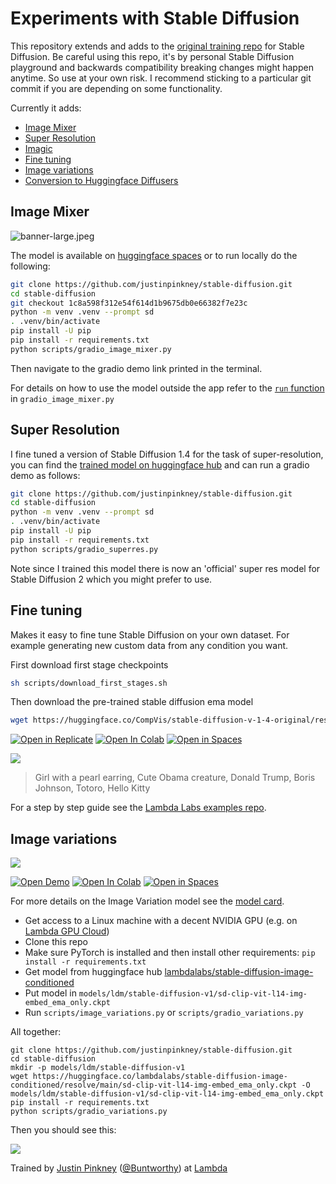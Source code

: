 # Experiments with Stable Diffusion

This repository extends and adds to the [original training repo](https://github.com/pesser/stable-diffusion) for Stable Diffusion. Be careful using this repo, it's by personal Stable Diffusion playground and backwards compatibility breaking changes might happen anytime. So use at your own risk. I recommend sticking to a particular git commit if you are depending on some functionality.

Currently it adds:

- [Image Mixer](#image-mixer)
- [Super Resolution](#super-resolution)
- [Imagic](notebooks/imagic.ipynb)
- [Fine tuning](#fine-tuning)
- [Image variations](#image-variations)
- [Conversion to Huggingface Diffusers](scripts/convert_sd_to_diffusers.py)

## Image Mixer

![banner-large.jpeg](https://s3.amazonaws.com/moonup/production/uploads/1674039767068-62bd5f951e22ec84279820e8.jpeg)

The model is available on [huggingface spaces](https://huggingface.co/spaces/lambdalabs/image-mixer-demo) or to run locally do the following:

```bash
git clone https://github.com/justinpinkney/stable-diffusion.git
cd stable-diffusion
git checkout 1c8a598f312e54f614d1b9675db0e66382f7e23c
python -m venv .venv --prompt sd
. .venv/bin/activate
pip install -U pip
pip install -r requirements.txt
python scripts/gradio_image_mixer.py
```

Then navigate to the gradio demo link printed in the terminal.

For details on how to use the model outside the app refer to the [`run` function](https://github.com/justinpinkney/stable-diffusion/blob/c1963a36a4f8ce23784c8247fa1af0e34e02b766/scripts/gradio_image_mixer.py#L79) in `gradio_image_mixer.py`

## Super Resolution

I fine tuned a version of Stable Diffusion 1.4 for the task of super-resolution, you can find the [trained model on huggingface hub](https://huggingface.co/lambdalabs/stable-diffusion-super-res) and can run a gradio demo as follows:

```bash
git clone https://github.com/justinpinkney/stable-diffusion.git
cd stable-diffusion
python -m venv .venv --prompt sd
. .venv/bin/activate
pip install -U pip
pip install -r requirements.txt
python scripts/gradio_superres.py
```

Note since I trained this model there is now an 'official' super res model for Stable Diffusion 2 which you might prefer to use.

## Fine tuning

Makes it easy to fine tune Stable Diffusion on your own dataset. For example generating new custom data from any condition you want.

First download first stage checkpoints
```bash
sh scripts/download_first_stages.sh
```
Then download the pre-trained stable diffusion ema model
```bash
wget https://huggingface.co/CompVis/stable-diffusion-v-1-4-original/resolve/main/sd-v1-4-full-ema.ckpt -P models/ldm/stable-diffusion-v1/
```

[![Open in Replicate](https://img.shields.io/badge/%F0%9F%9A%80-Open%20in%20Replicate-%23fff891)](https://replicate.com/lambdal/text-to-pokemon)
[![Open In Colab](https://colab.research.google.com/assets/colab-badge.svg)](https://colab.research.google.com/github/LambdaLabsML/lambda-diffusers/blob/main/notebooks/pokemon_demo.ipynb)
[![Open in Spaces](https://img.shields.io/badge/%F0%9F%A4%97-Open%20in%20Spaces-orange)](https://huggingface.co/spaces/lambdalabs/text-to-pokemon)

![](assets/pokemontage.jpg)

> Girl with a pearl earring, Cute Obama creature, Donald Trump, Boris Johnson, Totoro, Hello Kitty


For a step by step guide see the [Lambda Labs examples repo](https://github.com/LambdaLabsML/examples).

## Image variations

![](assets/im-vars-thin.jpg)

[![Open Demo](https://img.shields.io/badge/%CE%BB-Open%20Demo-blueviolet)](https://47725.gradio.app/)
[![Open In Colab](https://colab.research.google.com/assets/colab-badge.svg)](https://colab.research.google.com/drive/1JqNbI_kDq_Gth2MIYdsphgNgyGIJxBgB?usp=sharing)
[![Open in Spaces](https://img.shields.io/badge/%F0%9F%A4%97-Open%20in%20Spaces-orange)](https://huggingface.co/spaces/lambdalabs/stable-diffusion-image-variations)

For more details on the Image Variation model see the [model card](https://huggingface.co/lambdalabs/stable-diffusion-image-conditioned).

- Get access to a Linux machine with a decent NVIDIA GPU (e.g. on [Lambda GPU Cloud](https://lambdalabs.com/service/gpu-cloud))
- Clone this repo
- Make sure PyTorch is installed and then install other requirements: `pip install -r requirements.txt`
- Get model from huggingface hub [lambdalabs/stable-diffusion-image-conditioned](https://huggingface.co/lambdalabs/stable-diffusion-image-conditioned/blob/main/sd-clip-vit-l14-img-embed_ema_only.ckpt)
- Put model in `models/ldm/stable-diffusion-v1/sd-clip-vit-l14-img-embed_ema_only.ckpt`
- Run `scripts/image_variations.py` or `scripts/gradio_variations.py`

All together:
```
git clone https://github.com/justinpinkney/stable-diffusion.git
cd stable-diffusion
mkdir -p models/ldm/stable-diffusion-v1
wget https://huggingface.co/lambdalabs/stable-diffusion-image-conditioned/resolve/main/sd-clip-vit-l14-img-embed_ema_only.ckpt -O models/ldm/stable-diffusion-v1/sd-clip-vit-l14-img-embed_ema_only.ckpt
pip install -r requirements.txt
python scripts/gradio_variations.py
```

Then you should see this:

[![](assets/gradio_variations.jpeg)](https://twitter.com/Buntworthy/status/1565704770056294400)

Trained by [Justin Pinkney](https://www.justinpinkney.com) ([@Buntworthy](https://twitter.com/Buntworthy)) at [Lambda](https://lambdalabs.com/)
